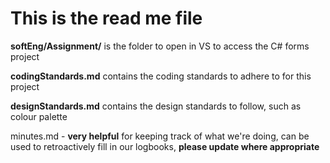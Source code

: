 # This is the read me file

**softEng/Assignment/** is the folder to open in VS to access the C# forms project

**codingStandards.md** contains the coding standards to adhere to for this project

**designStandards.md** contains the design standards to follow, such as colour palette

minutes.md - **very helpful** for keeping track of what we're doing, can be used to retroactively fill in our logbooks, **please update where appropriate**
